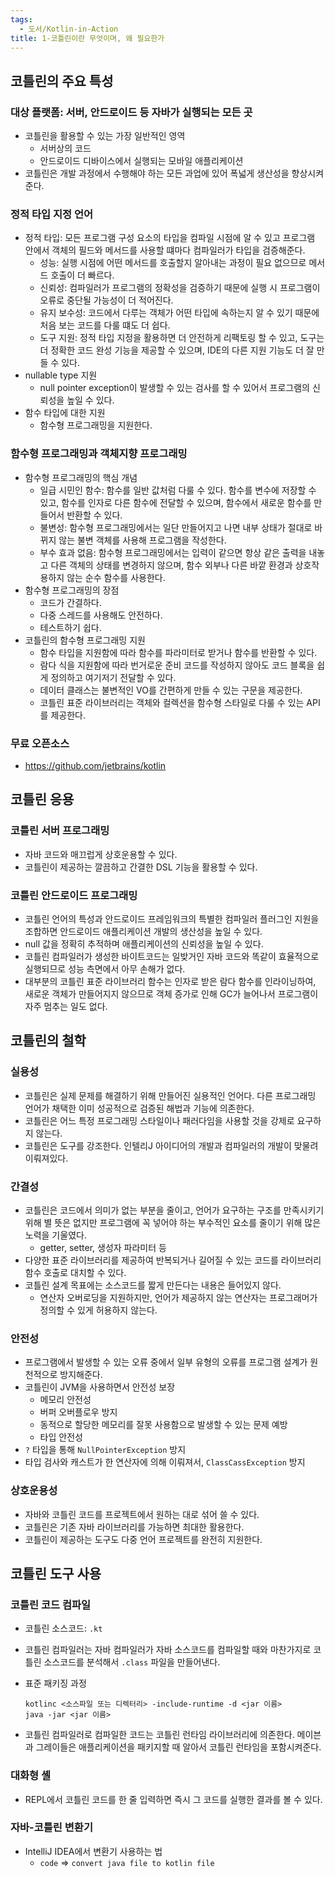 ```yaml
---
tags:
  - 도서/Kotlin-in-Action
title: 1-코틀린이란 무엇이며, 왜 필요한가
---
```

## 코틀린의 주요 특성

### 대상 플랫폼: 서버, 안드로이드 등 자바가 실행되는 모든 곳

- 코틀린을 활용할 수 있는 가장 일반적인 영역
  - 서버상의 코드
  - 안드로이드 디바이스에서 실행되는 모바일 애플리케이션
- 코틀린은 개발 과정에서 수행해야 하는 모든 과업에 있어 폭넓게 생산성을 향상시켜준다.

### 정적 타입 지정 언어

- 정적 타입: 모든 프로그램 구성 요소의 타입을 컴파일 시점에 알 수 있고 프로그램 안에서 객체의 필드와 메서드를 사용할 떄마다 컴파일러가 타입을 검증해준다.
  - 성능: 실행 시점에 어떤 메서드를 호출할지 알아내는 과정이 필요 없으므로 메서드 호출이 더 빠르다.
  - 신뢰성: 컴파일러가 프로그램의 정확성을 검증하기 때문에 실행 시 프로그램이 오류로 중단될 가능성이 더 적어진다.
  - 유지 보수성: 코드에서 다루는 객체가 어떤 타입에 속하는지 알 수 있기 때문에처음 보는 코드를 다룰 떄도 더 쉽다.
  - 도구 지원: 정적 타입 지정을 활용하면 더 안전하게 리팩토링 할 수 있고, 도구는 더 정확한 코드 완성 기능을 제공할 수 있으며, IDE의 다른 지원 기능도 더 잘 만들 수 있다.
- nullable type 지원
  - null pointer exception이 발생할 수 있는 검사를 할 수 있어서 프로그램의 신뢰성을 높일 수 있다.
- 함수 타입에 대한 지원
  - 함수형 프로그래밍을 지원한다.

### 함수형 프로그래밍과 객체지향 프로그래밍

- 함수형 프로그래밍의 핵심 개념
  - 일급 시민인 함수: 함수를 일반 값처럼 다룰 수 있다. 함수를 변수에 저장할 수 있고, 함수를 인자로 다른 함수에 전달할 수 있으며, 함수에서 새로운 함수를 만들어서 반환할 수 있다.
  - 불변성: 함수형 프로그래밍에서는 일단 만들어지고 나면 내부 상태가 절대로 바뀌지 않는 불변 객체를 사용해 프로그램을 작성한다.
  - 부수 효과 없음: 함수형 프로그래밍에서는 입력이 같으면 항상 같은 출력을 내놓고 다른 객체의 상태를 변경하지 않으며, 함수 외부나 다른 바깥 환경과 상호작용하지 않는 순수 함수를 사용한다.
- 함수형 프로그래밍의 장점
  - 코드가 간결하다.
  - 다중 스레드를 사용해도 안전하다.
  - 테스트하기 쉽다.
- 코틀린의 함수형 프로그래밍 지원
  - 함수 타입을 지원함에 따라 함수를 파라미터로 받거나 함수를 반환할 수 있다.
  - 람다 식을 지원함에 따라 번거로운 준비 코드를 작성하지 않아도 코드 블록을 쉽게 정의하고 여기저기 전달할 수 있다.
  - 데이터 클래스는 불변적인 VO를 간편하게 만들 수 있는 구문을 제공한다.
  - 코틀린 표준 라이브러리는 객체와 컬렉션을 함수형 스타일로 다룰 수 있는 API를 제공한다.

### 무료 오픈소스

- https://github.com/jetbrains/kotlin

## 코틀린 응용

### 코틀린 서버 프로그래밍

- 자바 코드와 매끄럽게 상호운용할 수 있다.
- 코틀린이 제공하는 깔끔하고 간결한 DSL 기능을 활용할 수 있다.

### 코틀린 안드로이드 프로그래밍

- 코틀린 언어의 특성과 안드로이드 프레임워크의 특별한 컴파일러 플러그인 지원을 조합하면 안드로이드 애플리케이션 개발의 생산성을 높일 수 있다.
- null 값을 정확히 추적하며 애플리케이션의 신뢰성을 높일 수 있다.
- 코틀린 컴파일러가 생성한 바이트코드는 일밪거인 자바 코드와 똑같이 효율적으로 실행되므로 성능 측면에서 아무 손해가 없다.
- 대부분의 코틀린 표준 라이브러리 함수는 인자로 받은 람다 함수를 인라이닝하여, 새로운 객체가 만들어지지 않으므로 객체 증가로 인해 GC가 늘어나서 프로그램이 자주 멈추는 일도 없다.

## 코틀린의 철학

### 실용성

- 코틀린은 실제 문제를 해결하기 위해 만들어진 실용적인 언어다. 다른 프로그래밍 언어가 채택한 이미 성공적으로 검증된 해법과 기능에 의존한다.
- 코틀린은 어느 특정 프로그래밍 스타일이나 패러다임을 사용할 것을 강제로 요구하지 않는다.
- 코틀린은 도구를 강조한다. 인텔리J 아이디어의 개발과 컴파일러의 개발이 맞물려 이뤄져있다.

### 간결성

- 코틀린은 코드에서 의미가 없는 부분을 줄이고, 언어가 요구하는 구조를 만족시키기 위해 별 뜻은 없지만 프로그램에 꼭 넣어야 하는 부수적인 요소를 줄이기 위해 많은 노력을 기울였다.
  - getter, setter, 생성자 파라미터 등
- 다양한 표준 라이브러리를 제공하여 반복되거나 길어질 수 있는 코드를 라이브러리 함수 호출로 대치할 수 있다.
- 코틀린 설계 목표에는 소스코드를 짧게 만든다는 내용은 들어있지 않다.
  - 연산자 오버로딩을 지원하지만, 언어가 제공하지 않는 연산자는 프로그래머가 정의할 수 있게 허용하지 않는다.

### 안전성

- 프로그램에서 발생할 수 있는 오류 중에서 일부 유형의 오류를 프로그램 설계가 원천적으로 방지해준다.
- 코틀린이 JVM을 사용하면서 안전성 보장
  - 메모리 안전성
  - 버퍼 오버플로우 방지
  - 동적으로 할당한 메모리를 잘못 사용함으로 발생할 수 있는 문제 예방
  - 타입 안전성
- `?` 타입을 통해 `NullPointerException` 방지
- 타입 검사와 캐스트가 한 연산자에 의해 이뤄져서, `ClassCassException` 방지

### 상호운용성

- 자바와 코틀린 코드를 프로젝트에서 원하는 대로 섞어 쓸 수 있다.
- 코틀린은 기존 자바 라이브러리를 가능하면 최대한 활용한다.
- 코틀린이 제공하는 도구도 다중 언어 프로젝트를 완전히 지원한다.

## 코틀린 도구 사용

### 코틀린 코드 컴파일

- 코틀린 소스코드: `.kt`

- 코틀린 컴파일러는 자바 컴파일러가 자바 소스코드를 컴파일할 때와 마찬가지로 코틀린 소스코드를 분석해서 `.class` 파일을 만들어낸다.

- 표준 패키징 과정

  ```shell
  kotlinc <소스파일 또는 디렉터리> -include-runtime -d <jar 이름>
  java -jar <jar 이름>
  ```

- 코틀린 컴파일러로 컴파일한 코드는 코틀린 런타임 라이브러리에 의존한다. 메이븐과 그레이들은 애플리케이션을 패키지할 때 알아서 코틀린 런타임을 포함시켜준다.

### 대화형 셸

- REPL에서 코틀린 코드를 한 줄 입력하면 즉시 그 코드를 실행한 결과를 볼 수 있다.

### 자바-코틀린 변환기

- IntelliJ IDEA에서 변환기 사용하는 법
  - `code` => `convert java file to kotlin file`
